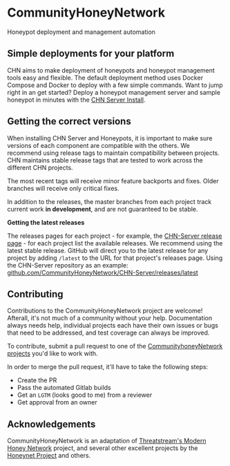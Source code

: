 CommunityHoneyNetwork
=====================

Honeypot deployment and management automation

## Simple deployments for your platform

CHN aims to make deployment of honeypots and honeypot management tools easy 
and flexible. The default deployment method uses Docker Compose and Docker to deploy with a few simple commands.  Want to jump right in an get started?  Deploy a honeypot management server and sample honeypot in minutes with the [CHN Server Install](serverinstall.md).


## Getting the correct versions
When installing CHN Server and Honeypots, it is important to make sure versions of each component are compatible with the others.  We recommend using release tags to maintain compatibility between projects.  CHN maintains stable release tags that are tested to work across the different CHN projects.

The most recent tags will receive minor feature backports and fixes. Older branches will receive only critical fixes.

In addition to the releases, the master branches from each project track current work **in development**, and are not guaranteed to be stable.

**Getting the latest releases**

The releases pages for each project - for example, the [CHN-Server release page](https://github.com/CommunityHoneyNetwork/CHN-Server/releases) - for each project list the available releases.  We recommend using the latest stable release. GitHub will direct you to the latest release for any project by adding `/latest` to the URL for that project's releases page.  Using the CHN-Server repository as an example: [github.com/CommunityHoneyNetwork/CHN-Server/releases/latest](https://github.com/CommunityHoneyNetwork/CHN-Server/releases/latest)

## Contributing

Contributions to the CommunityHoneyNetwork project are welcome!  Afterall, it's not much of a community without your help.  Documentation always needs help, individual projects each have their own issues or bugs that need to be addressed, and test coverage can always be improved.

To contribute, submit a pull request to one of the [CommunityhoneyNetwork projects](https://github.com/CommunityHoneyNetwork) you'd like to work with. 

In order to merge the pull request, it'll have to take the following steps:

* Create the PR
* Pass the automated Gitlab builds
* Get an `LGTM` (looks good to me) from a reviewer
* Get approval from an owner

## Acknowledgements

CommunityHoneyNetwork is an adaptation of [Threatstream's Modern Honey Network](https://threatstream.github.io/mhn/) project, and several other excellent projects by the [Honeynet Project](https://www.honeynet.org/) and others. 
